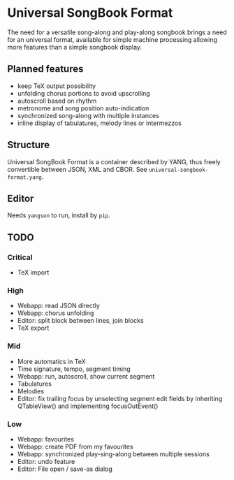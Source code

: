 # Universal SongBook Format

The need for a versatile song-along and play-along songbook brings a need for
an universal format, available for simple machine processing allowing more features
than a simple songbook display.

## Planned features

* keep TeX output possibility
* unfolding chorus portions to avoid upscrolling
* autoscroll based on rhythm
* metronome and song position auto-indication
* synchronized song-along with multiple instances
* inline display of tabulatures, melody lines or intermezzos

## Structure

Universal SongBook Format is a container described by YANG, thus freely
convertible between JSON, XML and CBOR. See `universal-songbook-format.yang`.

## Editor

Needs `yangson` to run, install by `pip`.

## TODO

### Critical
- TeX import

### High
- Webapp: read JSON directly
- Webapp: chorus unfolding
- Editor: split block between lines, join blocks
- TeX export

### Mid
- More automatics in TeX
- Time signature, tempo, segment timing
- Webapp: run, autoscroll, show current segment
- Tabulatures
- Melodies
- Editor: fix trailing focus by unselecting segment edit fields
  by inheriting QTableView() and implementing focusOutEvent()

### Low
- Webapp: favourites
- Webapp: create PDF from my favourites
- Webapp: synchronized play-sing-along between multiple sessions
- Editor: undo feature
- Editor: File open / save-as dialog
